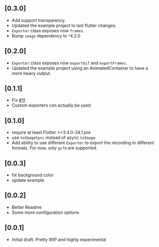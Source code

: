 ## [0.3.0]

* Add support transparency.
* Updated the example project to last flutter changes.
* `Exporter` class exposes now `frames`.
* Bump `image` dependency to ^4.2.0

## [0.2.0]

* `Exporter` class exposes now `exportGif` and `exportFrames`.
* Updated the example project using an AnimatedContainer to have a more heavy output.

## [0.1.1]

* Fix [#11](https://github.com/ueman/screenrecorder/issues/11)
* Custom exporters can actually be used

## [0.1.0]

* require at least Flutter >=3.4.0-34.1.pre
* use `toImageSync` instead of async `toImage`
* Add ability to use different `Exporter` to export the recording in different formats. For now, only `gif`s are supported.

## [0.0.3]

* fix background color
* update example

## [0.0.2]

* Better Readme
* Some more configuration options

## [0.0.1]

* Initial draft. Pretty WIP and highly experimental
